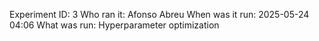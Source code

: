Experiment ID: 3
Who ran it: Afonso Abreu
When was it run: 2025-05-24 04:06
What was run: Hyperparameter optimization
